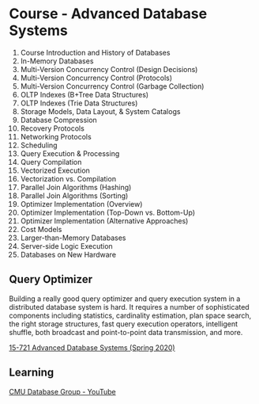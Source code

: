 # Course - Advanced Database Systems

1. Course Introduction and History of Databases
2. In-Memory Databases
3. Multi-Version Concurrency Control (Design Decisions)
4. Multi-Version Concurrency Control (Protocols)
5. Multi-Version Concurrency Control (Garbage Collection)
6. OLTP Indexes (B+Tree Data Structures)
7. OLTP Indexes (Trie Data Structures)
8. Storage Models, Data Layout, & System Catalogs
9. Database Compression
10. Recovery Protocols
11. Networking Protocols
12. Scheduling
13. Query Execution & Processing
14. Query Compilation
15. Vectorized Execution
16. Vectorization vs. Compilation
17. Parallel Join Algorithms (Hashing)
18. Parallel Join Algorithms (Sorting)
19. Optimizer Implementation (Overview)
20. Optimizer Implementation (Top-Down vs. Bottom-Up)
21. Optimizer Implementation (Alternative Approaches)
22. Cost Models
23. Larger-than-Memory Databases
24. Server-side Logic Execution
25. Databases on New Hardware

## Query Optimizer

Building a really good query optimizer and query execution system in a distributed database system is hard. It requires a number of sophisticated components including statistics, cardinality estimation, plan space search, the right storage structures, fast query execution operators, intelligent shuffle, both broadcast and point-to-point data transmission, and more.

[15-721 Advanced Database Systems (Spring 2020)](https://www.youtube.com/playlist?list=PLSE8ODhjZXjasmrEd2_Yi1deeE360zv5O)

## Learning

[CMU Database Group - YouTube](https://www.youtube.com/c/CMUDatabaseGroup)
